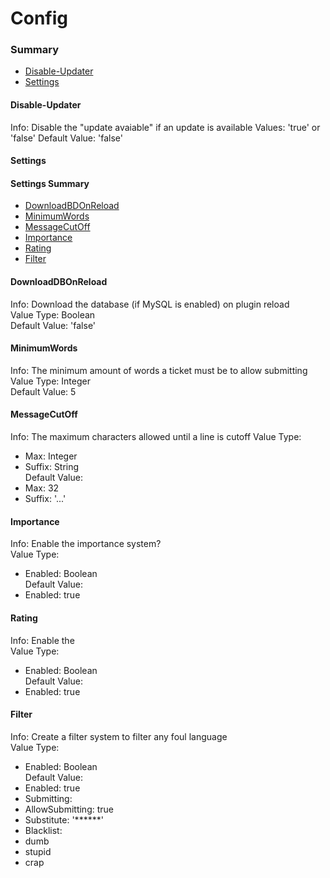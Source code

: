 # Config #

### Summary ###
- [Disable-Updater](#user-content-disable-updater)
- [Settings](#user-content-settings)

#### Disable-Updater ####
  Info: Disable the "update avaiable" if an update is available
  Values: 'true' or 'false'
  Default Value: 'false'

#### Settings ####
  #### Settings Summary ####
  - [DownloadBDOnReload](#user-content-downloaddbonreload)
  - [MinimumWords](#user-content-minimumwords)
  - [MessageCutOff](#user-content-messagecutoff)
  - [Importance](#user-content-importance)
  - [Rating](#user-content-rating)
  - [Filter](#user-content-filter)
  
  #### DownloadDBOnReload ####
  Info: Download the database (if MySQL is enabled) on plugin reload  
  Value Type: Boolean  
  Default Value: 'false'
  
  #### MinimumWords ####
  Info: The minimum amount of words a ticket must be to allow submitting  
  Value Type: Integer  
  Default Value: 5
  
  #### MessageCutOff ####
  Info: The maximum characters allowed until a line is cutoff
  Value Type:  
  - Max: Integer  
  - Suffix: String  
  Default Value:  
  - Max: 32  
  - Suffix: '...'  
  
  #### Importance ####
  Info: Enable the importance system?  
  Value Type:   
  * Enabled: Boolean  
  Default Value:  
  * Enabled: true
  
  #### Rating ####
  Info: Enable the   
  Value Type:  
  * Enabled: Boolean  
  Default Value:  
  * Enabled: true  
  
  #### Filter ####
  Info: Create a filter system to filter any foul language  
  Value Type:  
  * Enabled: Boolean  
  Default Value:  
  * Enabled: true
  * Submitting:
   * AllowSubmitting: true
   * Substitute: '******'
  * Blacklist:
   * dumb
   * stupid
   * crap
